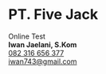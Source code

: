 # PT. Five Jack

Online Test<br>
<b>Iwan Jaelani, S.Kom</b><br>
<a href="https://wa.me/6282316656377">082 316 656 377</a><br>
<a href="mailto:iwan743@gmail">iwan743@gmail.com</a><br>